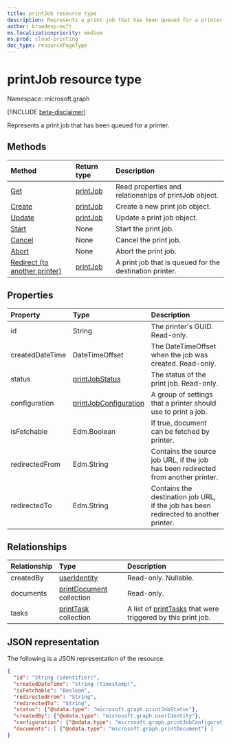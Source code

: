 ```yaml
---
title: printJob resource type
description: Represents a print job that has been queued for a printer.
author: braedenp-msft
ms.localizationpriority: medium
ms.prod: cloud-printing
doc_type: resourcePageType
---
```


# printJob resource type

Namespace: microsoft.graph

[!INCLUDE [beta-disclaimer](../../includes/beta-disclaimer.md)]

Represents a print job that has been queued for a printer.

## Methods

| Method                                                       | Return type             | Description                                             |
| :----------------------------------------------------------- | :---------------------- | :------------------------------------------------------ |
| [Get](../api/printjob-get.md)                                | [printJob](printjob.md) | Read properties and relationships of printJob object.   |
| [Create](../api/printer-post-jobs.md)                        | [printJob](printjob.md) | Create a new print job object.                          |
| [Update](../api/printjob-update.md)                          | [printJob](printjob.md) | Update a print job object.                              |
| [Start](../api/printjob-start.md)                            | None                    | Start the print job.                                    |
| [Cancel](../api/printjob-cancel.md)                          | None                    | Cancel the print job.                                   |
| [Abort](../api/printjob-abort.md)                            | None                    | Abort the print job.                                    |
| [Redirect (to another printer)](../api/printjob-redirect.md) | [printJob](printjob.md) | A print job that is queued for the destination printer. |

## Properties

| Property        | Type                                              | Description                                                                          |
| :-------------- | :------------------------------------------------ | :----------------------------------------------------------------------------------- |
| id              | String                                            | The printer's GUID. Read-only.                                                       |
| createdDateTime | DateTimeOffset                                    | The DateTimeOffset when the job was created. Read-only.                              |
| status          | [printJobStatus](printjobstatus.md)               | The status of the print job. Read-only.                                              |
| configuration   | [printJobConfiguration](printJobConfiguration.md) | A group of settings that a printer should use to print a job.                        |
| isFetchable     | Edm.Boolean                                       | If true, document can be fetched by printer.                                         |
| redirectedFrom  | Edm.String                                        | Contains the source job URL, if the job has been redirected from another printer.    |
| redirectedTo    | Edm.String                                        | Contains the destination job URL, if the job has been redirected to another printer. |

## Relationships

| Relationship | Type                                         | Description                                                                 |
| :----------- | :------------------------------------------- | :-------------------------------------------------------------------------- |
| createdBy    | [userIdentity](useridentity.md)              | Read-only. Nullable.                                                        |
| documents    | [printDocument](printdocument.md) collection | Read-only.                                                                  |
| tasks        | [printTask](printtask.md) collection         | A list of [printTasks](printtask.md) that were triggered by this print job. |

## JSON representation

The following is a JSON representation of the resource.

<!-- {
  "blockType": "resource",
  "optionalProperties": [

  ],
  "@odata.type": "microsoft.graph.printJob",
  "keyProperty": "id",
  "baseType":"microsoft.graph.entity"
}-->

```json
{
  "id": "String (identifier)",
  "createdDateTime": "String (timestamp)",
  "isFetchable": "Boolean",
  "redirectedFrom": "String",
  "redirectedTo": "String",
  "status": {"@odata.type": "microsoft.graph.printJobStatus"},
  "createdBy": {"@odata.type": "microsoft.graph.userIdentity"},
  "configuration": {"@odata.type": "microsoft.graph.printJobConfiguration"},
  "documents": [ {"@odata.type": "microsoft.graph.printDocument"} ]
}
```

<!-- uuid: 8fcb5dbc-d5aa-4681-8e31-b001d5168d79
2015-10-25 14:57:30 UTC -->

<!-- {
  "type": "#page.annotation",
  "description": "printJob resource",
  "keywords": "",
  "section": "documentation",
  "tocPath": ""
}-->
